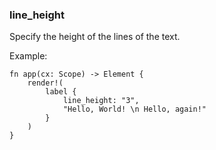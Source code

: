 ### line_height

Specify the height of the lines of the text.

Example:

```rust, no_run
fn app(cx: Scope) -> Element {
    render!(
        label {
            line_height: "3",
            "Hello, World! \n Hello, again!"
        }
    )
}
```
